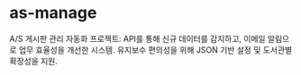 # as-manage
A/S 게시판 관리 자동화 프로젝트: API를 통해 신규 데이터를 감지하고, 이메일 알림으로 업무 효율성을 개선한 시스템. 유지보수 편의성을 위해 JSON 기반 설정 및 도서관별 확장성을 지원.
